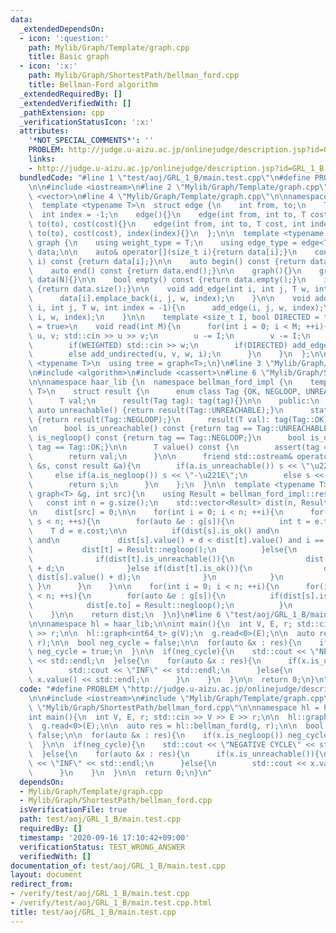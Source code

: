 ```yaml
---
data:
  _extendedDependsOn:
  - icon: ':question:'
    path: Mylib/Graph/Template/graph.cpp
    title: Basic graph
  - icon: ':x:'
    path: Mylib/Graph/ShortestPath/bellman_ford.cpp
    title: Bellman-Ford algorithm
  _extendedRequiredBy: []
  _extendedVerifiedWith: []
  _pathExtension: cpp
  _verificationStatusIcon: ':x:'
  attributes:
    '*NOT_SPECIAL_COMMENTS*': ''
    PROBLEM: http://judge.u-aizu.ac.jp/onlinejudge/description.jsp?id=GRL_1_B
    links:
    - http://judge.u-aizu.ac.jp/onlinejudge/description.jsp?id=GRL_1_B
  bundledCode: "#line 1 \"test/aoj/GRL_1_B/main.test.cpp\"\n#define PROBLEM \"http://judge.u-aizu.ac.jp/onlinejudge/description.jsp?id=GRL_1_B\"\
    \n\n#include <iostream>\n#line 2 \"Mylib/Graph/Template/graph.cpp\"\n#include\
    \ <vector>\n#line 4 \"Mylib/Graph/Template/graph.cpp\"\n\nnamespace haar_lib {\n\
    \  template <typename T>\n  struct edge {\n    int from, to;\n    T cost;\n  \
    \  int index = -1;\n    edge(){}\n    edge(int from, int to, T cost): from(from),\
    \ to(to), cost(cost){}\n    edge(int from, int to, T cost, int index): from(from),\
    \ to(to), cost(cost), index(index){}\n  };\n\n  template <typename T>\n  struct\
    \ graph {\n    using weight_type = T;\n    using edge_type = edge<T>;\n\n    std::vector<std::vector<edge<T>>>\
    \ data;\n\n    auto& operator[](size_t i){return data[i];}\n    const auto& operator[](size_t\
    \ i) const {return data[i];}\n\n    auto begin() const {return data.begin();}\n\
    \    auto end() const {return data.end();}\n\n    graph(){}\n    graph(int N):\
    \ data(N){}\n\n    bool empty() const {return data.empty();}\n    int size() const\
    \ {return data.size();}\n\n    void add_edge(int i, int j, T w, int index = -1){\n\
    \      data[i].emplace_back(i, j, w, index);\n    }\n\n    void add_undirected(int\
    \ i, int j, T w, int index = -1){\n      add_edge(i, j, w, index);\n      add_edge(j,\
    \ i, w, index);\n    }\n\n    template <size_t I, bool DIRECTED = true, bool WEIGHTED\
    \ = true>\n    void read(int M){\n      for(int i = 0; i < M; ++i){\n        int\
    \ u, v; std::cin >> u >> v;\n        u -= I;\n        v -= I;\n        T w = 1;\n\
    \        if(WEIGHTED) std::cin >> w;\n        if(DIRECTED) add_edge(u, v, w, i);\n\
    \        else add_undirected(u, v, w, i);\n      }\n    }\n  };\n\n  template\
    \ <typename T>\n  using tree = graph<T>;\n}\n#line 3 \"Mylib/Graph/ShortestPath/bellman_ford.cpp\"\
    \n#include <algorithm>\n#include <cassert>\n#line 6 \"Mylib/Graph/ShortestPath/bellman_ford.cpp\"\
    \n\nnamespace haar_lib {\n  namespace bellman_ford_impl {\n    template <typename\
    \ T>\n    struct result {\n      enum class Tag {OK, NEGLOOP, UNREACHABLE} tag;\n\
    \      T val;\n      result(Tag tag): tag(tag){}\n\n    public:\n      static\
    \ auto unreachable() {return result(Tag::UNREACHABLE);}\n      static auto negloop()\
    \ {return result(Tag::NEGLOOP);}\n      result(T val): tag(Tag::OK), val(val){}\n\
    \n      bool is_unreachable() const {return tag == Tag::UNREACHABLE;}\n      bool\
    \ is_negloop() const {return tag == Tag::NEGLOOP;}\n      bool is_ok() const {return\
    \ tag == Tag::OK;}\n\n      T value() const {\n        assert(tag == Tag::OK);\n\
    \        return val;\n      }\n\n      friend std::ostream& operator<<(std::ostream\
    \ &s, const result &a){\n        if(a.is_unreachable()) s << \"\u221E\";\n   \
    \     else if(a.is_negloop()) s << \"-\u221E\";\n        else s << a.value();\n\
    \        return s;\n      }\n    };\n  }\n\n  template <typename T>\n  auto bellman_ford(const\
    \ graph<T> &g, int src){\n    using Result = bellman_ford_impl::result<T>;\n \
    \   const int n = g.size();\n    std::vector<Result> dist(n, Result::unreachable());\n\
    \n    dist[src] = 0;\n\n    for(int i = 0; i < n; ++i){\n      for(int s = 0;\
    \ s < n; ++s){\n        for(auto &e : g[s]){\n          int t = e.to;\n      \
    \    T d = e.cost;\n\n          if(dist[s].is_ok() and\n             dist[t].is_ok()\
    \ and\n             dist[s].value() + d < dist[t].value() and i == n - 1){\n \
    \           dist[t] = Result::negloop();\n          }else{\n            if(dist[s].is_ok()){\n\
    \              if(dist[t].is_unreachable()){\n                dist[t] = dist[s].value()\
    \ + d;\n              }else if(dist[t].is_ok()){\n                dist[t] = std::min(dist[t].value(),\
    \ dist[s].value() + d);\n              }\n            }\n          }\n       \
    \ }\n      }\n    }\n\n    for(int i = 0; i < n; ++i){\n      for(int s = 0; s\
    \ < n; ++s){\n        for(auto &e : g[s]){\n          if(dist[s].is_negloop()){\n\
    \            dist[e.to] = Result::negloop();\n          }\n        }\n      }\n\
    \    }\n\n    return dist;\n  }\n}\n#line 6 \"test/aoj/GRL_1_B/main.test.cpp\"\
    \n\nnamespace hl = haar_lib;\n\nint main(){\n  int V, E, r; std::cin >> V >> E\
    \ >> r;\n\n  hl::graph<int64_t> g(V);\n  g.read<0>(E);\n\n  auto res = hl::bellman_ford(g,\
    \ r);\n\n  bool neg_cycle = false;\n\n  for(auto &x : res){\n    if(x.is_negloop())\
    \ neg_cycle = true;\n  }\n\n  if(neg_cycle){\n    std::cout << \"NEGATIVE CYCLE\"\
    \ << std::endl;\n  }else{\n    for(auto &x : res){\n      if(x.is_unreachable()){\n\
    \        std::cout << \"INF\" << std::endl;\n      }else{\n        std::cout <<\
    \ x.value() << std::endl;\n      }\n    }\n  }\n\n  return 0;\n}\n"
  code: "#define PROBLEM \"http://judge.u-aizu.ac.jp/onlinejudge/description.jsp?id=GRL_1_B\"\
    \n\n#include <iostream>\n#include \"Mylib/Graph/Template/graph.cpp\"\n#include\
    \ \"Mylib/Graph/ShortestPath/bellman_ford.cpp\"\n\nnamespace hl = haar_lib;\n\n\
    int main(){\n  int V, E, r; std::cin >> V >> E >> r;\n\n  hl::graph<int64_t> g(V);\n\
    \  g.read<0>(E);\n\n  auto res = hl::bellman_ford(g, r);\n\n  bool neg_cycle =\
    \ false;\n\n  for(auto &x : res){\n    if(x.is_negloop()) neg_cycle = true;\n\
    \  }\n\n  if(neg_cycle){\n    std::cout << \"NEGATIVE CYCLE\" << std::endl;\n\
    \  }else{\n    for(auto &x : res){\n      if(x.is_unreachable()){\n        std::cout\
    \ << \"INF\" << std::endl;\n      }else{\n        std::cout << x.value() << std::endl;\n\
    \      }\n    }\n  }\n\n  return 0;\n}\n"
  dependsOn:
  - Mylib/Graph/Template/graph.cpp
  - Mylib/Graph/ShortestPath/bellman_ford.cpp
  isVerificationFile: true
  path: test/aoj/GRL_1_B/main.test.cpp
  requiredBy: []
  timestamp: '2020-09-16 17:10:42+09:00'
  verificationStatus: TEST_WRONG_ANSWER
  verifiedWith: []
documentation_of: test/aoj/GRL_1_B/main.test.cpp
layout: document
redirect_from:
- /verify/test/aoj/GRL_1_B/main.test.cpp
- /verify/test/aoj/GRL_1_B/main.test.cpp.html
title: test/aoj/GRL_1_B/main.test.cpp
---
```

